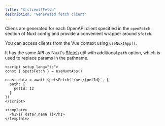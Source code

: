 ```yaml
---
title: "$[client]Fetch"
description: "Generated fetch client"
---
```


Cliens are generated for each OpenAPI client specified in the `openFetch` section of Nuxt config and provide a convenient wrapper around `$fetch`. 

You can access clients from the Vue context using `useNuxtApp()`.

It has the same API as Nuxt's [$fetch](https://nuxt.com/docs/api/utils/dollarfetch) util with additional `path` option, which is used to replace params in the pathname.

```vue twoslash
<script setup lang="ts">
const { $petsFetch } = useNuxtApp()

const data = await $petsFetch('/pet/{petId}', {
  path: {
    petId: 12
  }
})
</script>

<template>
  <h1>{{ data?.name }}</h1>
</template>
```

